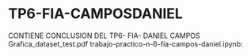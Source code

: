 # TP6-FIA-CAMPOSDANIEL

CONTIENE
CONCLUSION DEL TP6- FIA- DANIEL CAMPOS
Grafica_dataset_test.pdf
trabajo-practico-n-6-fia-campos-daniel.ipynb:
